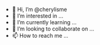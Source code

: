 - 👋 Hi, I’m @cherylisme
- 👀 I’m interested in ...
- 🌱 I’m currently learning ...
- 💞️ I’m looking to collaborate on ...
- 📫 How to reach me ...

<!---
cherylisme/cherylisme is a ✨ special ✨ repository because its `README.md` (this file) appears on your GitHub profile.
You can click the Preview link to take a look at your changes.
--->
